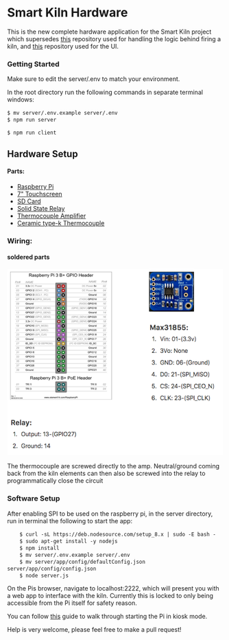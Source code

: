 # Smart Kiln Hardware

This is the new complete hardware application for the Smart Kiln project which supersedes <a href="https://github.com/ZachJMoore/smart-kiln-standalone" target="_blank">this</a> repository used for handling the logic behind firing a kiln, and <a href="https://github.com/ZachJMoore/smart-kiln-standalone-ui" target="_blank">this</a> repository used for the UI.

### Getting Started

Make sure to edit the server/.env to match your environment.

In the root directory run the following commands in separate terminal windows:

```
$ mv server/.env.example server/.env
$ npm run server
```

```
$ npm run client
```


## Hardware Setup

#### Parts:
- <a href="https://www.amazon.com/gp/product/B07BC6WH7V/ref=oh_aui_detailpage_o00_s00?ie=UTF8&psc=1">Raspberry Pi</a>
- <a href="https://www.amazon.com/gp/product/B0153R2A9I/ref=oh_aui_search_detailpage?ie=UTF8&psc=1">7" Touchscreen</a>
- <a href="https://www.amazon.com/gp/product/B06XWN9Q99/ref=oh_aui_detailpage_o00_s00?ie=UTF8&psc=1">SD Card</a>
- <a href="https://www.amazon.com/gp/product/B0753XW76H/ref=oh_aui_detailpage_o00_s01?ie=UTF8&psc=1">Solid State Relay</a>
- <a href="https://www.amazon.com/gp/product/B00SK8NDAI/ref=oh_aui_detailpage_o00_s01?ie=UTF8&psc=1">Thermocouple Amplifier</a>
- <a href="http://www.theceramicshop.com/product/10885/Type-K-Thermocouple-8B/">Ceramic type-k Thermocouple</a>

### Wiring:

#### soldered parts
![simple-wiring](https://github.com/ZachJMoore/smart-kiln-hardware/blob/master/simple-wiring.png?raw=true)

The thermocouple are screwed directly to the amp. Neutral/ground coming back from the kiln elements can then also be screwed into the relay to programmatically close the circuit

### Software Setup

After enabling SPI to be used on the raspberry pi, in the server directory, run in terminal the following to start the app:

```
    $ curl -sL https://deb.nodesource.com/setup_8.x | sudo -E bash -
    $ sudo apt-get install -y nodejs
    $ npm install
    $ mv server/.env.example server/.env
    $ mv server/app/config/defaultConfig.json server/app/config/config.json
    $ node server.js
```

On the Pis browser, navigate to localhost:2222, which will present you with a web app to interface with the kiln. Currently this is locked to only being accessible from the Pi itself for safety reason.

You can follow <a href="https://blog.gordonturner.com/2017/12/10/raspberry-pi-full-screen-browser-raspbian-december-2017/">this</a> guide to walk through starting the Pi in kiosk mode.


Help is very welcome, please feel free to make a pull request!
